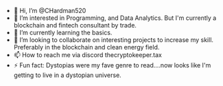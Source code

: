 - 👋 Hi, I’m @CHardman520
- 👀 I’m interested in Programming, and Data Analytics. But I'm currently a blockchain and fintech consultant by trade. 
- 🌱 I’m currently learning the basics.
- 💞️ I’m looking to collaborate on interesting projects to increase my skill. Preferably in the blockchain and clean energy field. 
- 📫 How to reach me via discord thecryptokeeper.tax 
- ⚡ Fun fact: Dystopias were my fave genre to read....now looks like I'm getting to live in a dystopian universe.

<!---
CHardman520/CHardman520 is a ✨ special ✨ repository because its `README.md` (this file) appears on your GitHub profile.
You can click the Preview link to take a look at your changes.
--->
